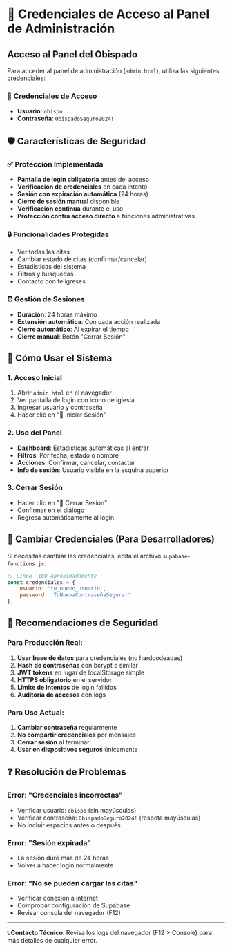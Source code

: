 # 🔐 Credenciales de Acceso al Panel de Administración

## Acceso al Panel del Obispado

Para acceder al panel de administración (`admin.html`), utiliza las siguientes credenciales:

### 👤 **Credenciales de Acceso**
- **Usuario**: `obispo`
- **Contraseña**: `ObispadoSeguro2024!`

## 🛡️ Características de Seguridad

### ✅ **Protección Implementada**
- **Pantalla de login obligatoria** antes del acceso
- **Verificación de credenciales** en cada intento
- **Sesión con expiración automática** (24 horas)
- **Cierre de sesión manual** disponible
- **Verificación continua** durante el uso
- **Protección contra acceso directo** a funciones administrativas

### 🔒 **Funcionalidades Protegidas**
- Ver todas las citas
- Cambiar estado de citas (confirmar/cancelar)
- Estadísticas del sistema
- Filtros y búsquedas
- Contacto con feligreses

### ⏰ **Gestión de Sesiones**
- **Duración**: 24 horas máximo
- **Extensión automática**: Con cada acción realizada
- **Cierre automático**: Al expirar el tiempo
- **Cierre manual**: Botón "Cerrar Sesión"

## 📱 **Cómo Usar el Sistema**

### 1. **Acceso Inicial**
1. Abrir `admin.html` en el navegador
2. Ver pantalla de login con icono de iglesia
3. Ingresar usuario y contraseña
4. Hacer clic en "🔐 Iniciar Sesión"

### 2. **Uso del Panel**
- **Dashboard**: Estadísticas automáticas al entrar
- **Filtros**: Por fecha, estado o nombre
- **Acciones**: Confirmar, cancelar, contactar
- **Info de sesión**: Usuario visible en la esquina superior

### 3. **Cerrar Sesión**
- Hacer clic en "🚪 Cerrar Sesión"
- Confirmar en el diálogo
- Regresa automáticamente al login

## 🔄 **Cambiar Credenciales (Para Desarrolladores)**

Si necesitas cambiar las credenciales, edita el archivo `supabase-functions.js`:

```javascript
// Línea ~180 aproximadamente
const credenciales = {
    usuario: 'tu_nuevo_usuario',
    password: 'TuNuevaContraseñaSegura!'
};
```

## 🚨 **Recomendaciones de Seguridad**

### Para Producción Real:
1. **Usar base de datos** para credenciales (no hardcodeadas)
2. **Hash de contraseñas** con bcrypt o similar
3. **JWT tokens** en lugar de localStorage simple
4. **HTTPS obligatorio** en el servidor
5. **Límite de intentos** de login fallidos
6. **Auditoría de accesos** con logs

### Para Uso Actual:
1. **Cambiar contraseña** regularmente
2. **No compartir credenciales** por mensajes
3. **Cerrar sesión** al terminar
4. **Usar en dispositivos seguros** únicamente

## ❓ **Resolución de Problemas**

### Error: "Credenciales incorrectas"
- Verificar usuario: `obispo` (sin mayúsculas)
- Verificar contraseña: `ObispadoSeguro2024!` (respeta mayúsculas)
- No incluir espacios antes o después

### Error: "Sesión expirada"
- La sesión duró más de 24 horas
- Volver a hacer login normalmente

### Error: "No se pueden cargar las citas"
- Verificar conexión a internet
- Comprobar configuración de Supabase
- Revisar consola del navegador (F12)

---

**📞 Contacto Técnico**: Revisa los logs del navegador (F12 > Console) para más detalles de cualquier error.